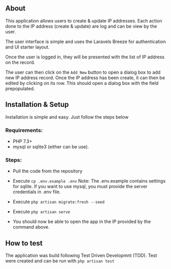 ## About

This application allows users to create & update IP addresses. Each action done to the IP address (create & update) are log and can be view by the user.

The user interface is simple and uses the Laravels Breeze for authentication and UI starter layout.

Once the user is logged in, they will be presented with the list of IP address on the record.

The user can then click on the `Add New` button to open a dialog box to add new IP address record.
Once the IP address has been create, it can then be edited by clicking on its row. This should open a dialog box with the field prepopulated.

## Installation & Setup

Installation is simple and easy. Just follow the steps below

### Requirements:
* PHP 7.3+
* mysql or sqlite3 (either can be use). 
### Steps:
* Pull the code from the repository
* Execute `cp .env.example .env`  Note: The .env.example contains settings for sqlite. If you want to use mysql, you must provide the server credentials in .env file.

* Execute `php artisan migrate:fresh --seed`
* Execute `php artisan serve`
* You should now be able to open the app in the IP provided by the command above.

## How to test
The application was build following Test Driven Developmnt (TDD). Test were created and can be run with `php artisan test`